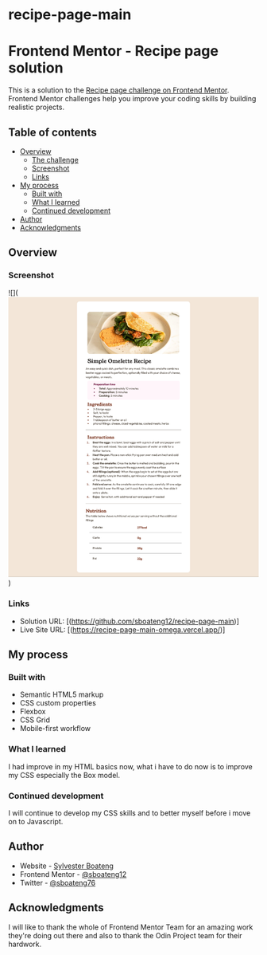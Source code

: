 # recipe-page-main

# Frontend Mentor - Recipe page solution

This is a solution to the [Recipe page challenge on Frontend Mentor](https://www.frontendmentor.io/challenges/recipe-page-KiTsR8QQKm). Frontend Mentor challenges help you improve your coding skills by building realistic projects.

## Table of contents

- [Overview](#overview)
  - [The challenge](#the-challenge)
  - [Screenshot](#screenshot)
  - [Links](#links)
- [My process](#my-process)
  - [Built with](#built-with)
  - [What I learned](#what-i-learned)
  - [Continued development](#continued-development)
- [Author](#author)
- [Acknowledgments](#acknowledgments)

## Overview

### Screenshot

![](![alt text](<assets/images/Screenshot 2024-02-19 at 14-19-47 Frontend Mentor Recipe page.png>))

### Links

- Solution URL: [(https://github.com/sboateng12/recipe-page-main)]
- Live Site URL: [(https://recipe-page-main-omega.vercel.app/)]

## My process

### Built with

- Semantic HTML5 markup
- CSS custom properties
- Flexbox
- CSS Grid
- Mobile-first workflow

### What I learned

I had improve in my HTML basics now, what i have to do now is to improve my CSS especially the Box model.

### Continued development

I will continue to develop my CSS skills and to better myself before i move on to Javascript.

## Author

- Website - [Sylvester Boateng](https://github.com/sboateng12/recipe-page-main)
- Frontend Mentor - [@sboateng12](https://www.frontendmentor.io/profile/sboateng12)
- Twitter - [@sboateng76](https://twitter.com/sboateng76)

## Acknowledgments

I will like to thank the whole of Frontend Mentor Team for an amazing work they're doing out there and also to thank the Odin Project team for their hardwork.
